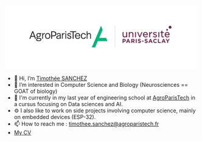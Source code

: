 ![logo apt et paris-saclay](Assets/logo-apt-paris-saclay.svg)

- 👋 Hi, I’m [ Timothée SANCHEZ ](www.linkedin.com/in/timothee-sanchez-ba1420267)
- 👀 I’m interested in Computer Science and Biology (Neurosciences == GOAT of biology) 
- 🌱 I'm currently in my last year of engineering school at [AgroParisTech](agroparistech.fr) in a cursus focusing on Data sciences and AI.
- ⚙️ I also like to work on side projects involving computer science, mainly on embedded devices (ESP-32).
- 📫 How to reach me : timothee.sanchez@agroparistech.fr 
- [My CV](Assets/CV_SANCHEZ_10-10.pdf)

<!---
Tikings/Tikings is a ✨ special ✨ repository because its `README.md` (this file) appears on your GitHub profile.
You can click the Preview link to take a look at your changes.
--->
